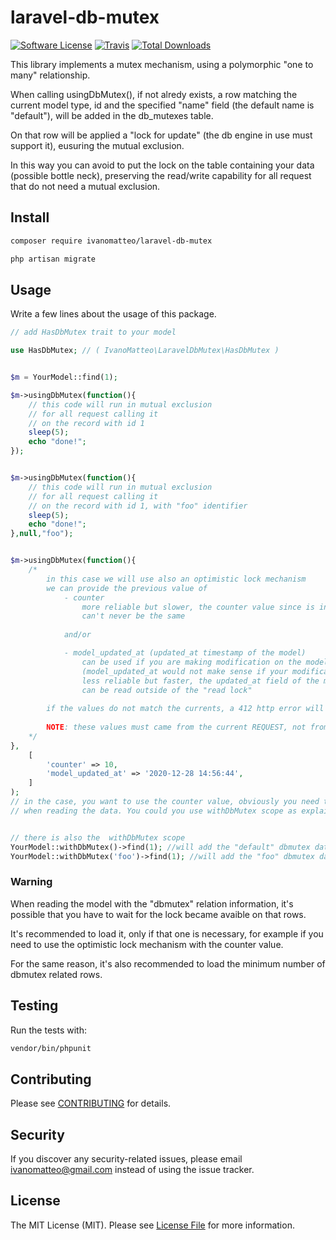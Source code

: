 # laravel-db-mutex

[![Software License](https://img.shields.io/badge/license-MIT-brightgreen.svg?style=flat-square)](LICENSE.md)
[![Travis](https://img.shields.io/travis/ivanomatteo/laravel-db-mutex.svg?style=flat-square)]()
[![Total Downloads](https://img.shields.io/packagist/dt/ivanomatteo/laravel-db-mutex.svg?style=flat-square)](https://packagist.org/packages/ivanomatteo/laravel-db-mutex)


This library implements a mutex mechanism, using a polymorphic "one to many" relationship.

When calling usingDbMutex(), if not alredy exists, a row matching the current model type, id and the specified "name" field (the default name is "default"),
will be added in the db_mutexes table.

On that row will be applied a "lock for update" (the db engine in use must support it), eusuring the mutual exclusion.

In this way you can avoid to put the lock on the table containing your data (possible bottle neck),
preserving the read/write capability for all request that do not need a mutual exclusion.


## Install

```bash
composer require ivanomatteo/laravel-db-mutex

php artisan migrate

```


## Usage

Write a few lines about the usage of this package.

```php
// add HasDbMutex trait to your model

use HasDbMutex; // ( IvanoMatteo\LaravelDbMutex\HasDbMutex )


$m = YourModel::find(1);

$m->usingDbMutex(function(){ 
    // this code will run in mutual exclusion 
    // for all request calling it 
    // on the record with id 1
    sleep(5); 
    echo "done!";  
});


$m->usingDbMutex(function(){ 
    // this code will run in mutual exclusion 
    // for all request calling it 
    // on the record with id 1, with "foo" identifier
    sleep(5); 
    echo "done!";  
},null,"foo");


$m->usingDbMutex(function(){ 
    /* 
        in this case we will use also an optimistic lock mechanism
        we can provide the previous value of 
            - counter 
                more reliable but slower, the counter value since is incremented inside a "read lock"
                can't never be the same
                
            and/or

            - model_updated_at (updated_at timestamp of the model)
                can be used if you are making modification on the model
                (model_updated_at would not make sense if your modifications are applied only to someting else)
                less reliable but faster, the updated_at field of the model
                can be read outside of the "read lock" 
                
        if the values do not match the currents, a 412 http error will be returned
        
        NOTE: these values must came from the current REQUEST, not from the retrieved models
    */
},
    [
        'counter' => 10,
        'model_updated_at' => '2020-12-28 14:56:44',
    ] 
);  
// in the case, you want to use the counter value, obviously you need to load the previous value
// when reading the data. You could you use withDbMutex scope as explained below.


// there is also the  withDbMutex scope
YourModel::withDbMutex()->find(1); //will add the "default" dbmutex data
YourModel::withDbMutex('foo')->find(1); //will add the "foo" dbmutex data

```
### Warning
When reading the model with the "dbmutex" relation information,
it's possible that you have to wait for the lock became avaible on that rows.

It's recommended to load it, only if that one is necessary, 
for example if you need to use the optimistic lock mechanism with the counter value.

For the same reason, it's also recommended to load the minimum number of dbmutex related rows.


## Testing

Run the tests with:

```bash
vendor/bin/phpunit
```


## Contributing

Please see [CONTRIBUTING](CONTRIBUTING.md) for details.


## Security

If you discover any security-related issues, please email ivanomatteo@gmail.com instead of using the issue tracker.


## License

The MIT License (MIT). Please see [License File](/LICENSE.md) for more information.
